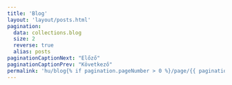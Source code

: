 ```yaml
---
title: 'Blog'
layout: 'layout/posts.html'
pagination:
  data: collections.blog
  size: 2
  reverse: true
  alias: posts
paginationCaptionNext: "Előző"
paginationCaptionPrev: "Következő"
permalink: 'hu/blog{% if pagination.pageNumber > 0 %}/page/{{ pagination.pageNumber }}{% endif %}/index.html'
---
```

